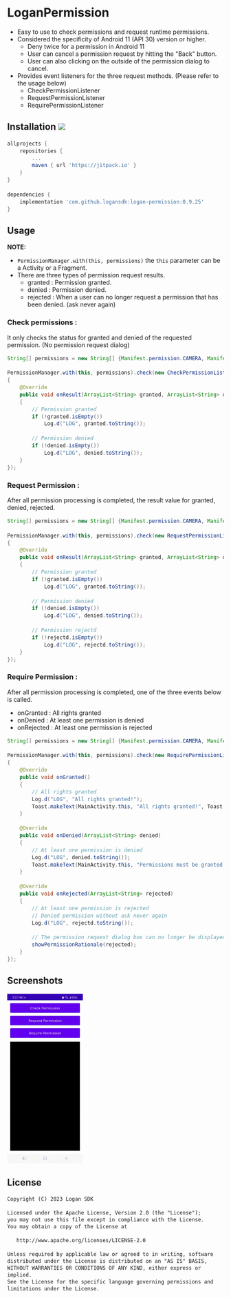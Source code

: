 # LoganPermission

* Easy to use to check permissions and request runtime permissions.
* Considered the specificity of Android 11 (API 30) version or higher.
  - Deny twice for a permission in Android 11
  - User can cancel a permission request by hitting the "Back" button.
  - User can also clicking on the outside of the permission dialog to cancel.
* Provides event listeners for the three request methods. (Please refer to the usage below)
  - CheckPermissionListener
  - RequestPermissionListener
  - RequirePermissionListener

## Installation  [![](https://jitpack.io/v/logansdk/logan-permission.svg)](https://jitpack.io/v/logansdk/logan-permission.svg)

```gradle
allprojects {
    repositories {
        ...
        maven { url 'https://jitpack.io' }
    }
}

dependencies {
    implementation 'com.github.logansdk:logan-permission:0.9.25'
}
```

## Usage

**NOTE:** 

* `PermissionManager.with(this, permissions)` the `this` parameter can be a Activity or a Fragment.
* There are three types of permission request results.
  - granted : Permission granted.
  - denied : Permission denied.
  - rejected : When a user can no longer request a permission that has been denied. (ask never again)

### Check permissions :

It only checks the status for granted and denied of the requested permission. (No permission request dialog)

```java
String[] permissions = new String[] {Manifest.permission.CAMERA, Manifest.permission.WRITE_EXTERNAL_STORAGE};

PermissionManager.with(this, permissions).check(new CheckPermissionListener()
{
    @Override
    public void onResult(ArrayList<String> granted, ArrayList<String> denied)
    {
        // Permission granted
        if (!granted.isEmpty())
            Log.d("LOG", granted.toString());

        // Permission denied
        if (!denied.isEmpty())
            Log.d("LOG", denied.toString());
    }
});
```

### Request Permission :

After all permission processing is completed, the result value for granted, denied, rejected.

```java
String[] permissions = new String[] {Manifest.permission.CAMERA, Manifest.permission.WRITE_EXTERNAL_STORAGE};

PermissionManager.with(this, permissions).check(new RequestPermissionListener()
{
    @Override
    public void onResult(ArrayList<String> granted, ArrayList<String> denied, ArrayList<String> rejected)
    {
        // Permission granted
        if (!granted.isEmpty())
            Log.d("LOG", granted.toString());

        // Permission denied
        if (!denied.isEmpty())
            Log.d("LOG", denied.toString());
            
        // Permission rejectd
        if (!rejectd.isEmpty())
            Log.d("LOG", rejectd.toString());
    }
});
```

### Require Permission :

After all permission processing is completed, one of the three events below is called.
 - onGranted : All rights granted
 - onDenied : At least one permission is denied
 - onRejected : At least one permission is rejected

```java
String[] permissions = new String[] {Manifest.permission.CAMERA, Manifest.permission.WRITE_EXTERNAL_STORAGE};

PermissionManager.with(this, permissions).check(new RequirePermissionListener()
{
    @Override
    public void onGranted()
    {
        // All rights granted
        Log.d("LOG", "All rights granted!");
        Toast.makeText(MainActivity.this, "All rights granted!", Toast.LENGTH_SHORT).show();
    }

    @Override
    public void onDenied(ArrayList<String> denied)
    {
        // At least one permission is denied
        Log.d("LOG", denied.toString());
        Toast.makeText(MainActivity.this, "Permissions must be granted.", Toast.LENGTH_SHORT).show();
    }

    @Override
    public void onRejected(ArrayList<String> rejected)
    {
        // At least one permission is rejected
        // Denied permission without ask never again
        Log.d("LOG", rejectd.toString());
        
        // The permission request dialog box can no longer be displayed
        showPermissionRationale(rejected);
    }
});
```

## Screenshots
<img src="screenshots/permission.gif" width="35%"/>

## License

```
Copyright (C) 2023 Logan SDK

Licensed under the Apache License, Version 2.0 (the "License");
you may not use this file except in compliance with the License.
You may obtain a copy of the License at

   http://www.apache.org/licenses/LICENSE-2.0

Unless required by applicable law or agreed to in writing, software
distributed under the License is distributed on an "AS IS" BASIS,
WITHOUT WARRANTIES OR CONDITIONS OF ANY KIND, either express or implied.
See the License for the specific language governing permissions and
limitations under the License.
```
